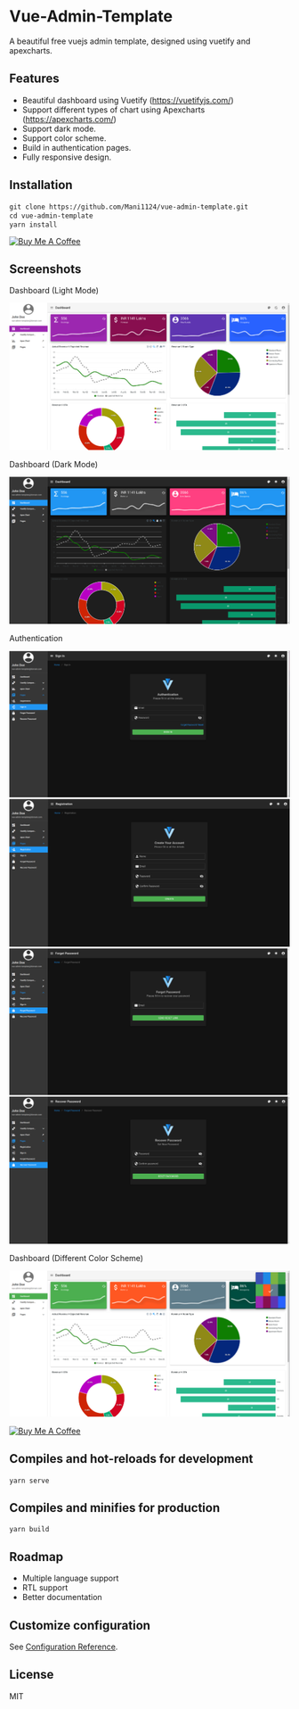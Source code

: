 # Vue-Admin-Template
A beautiful free vuejs admin template, designed using vuetify and apexcharts.
## Features
- Beautiful dashboard using Vuetify (https://vuetifyjs.com/)
- Support different types of chart using Apexcharts (https://apexcharts.com/) 
- Support dark mode.
- Support color scheme.
- Build in authentication pages.
- Fully responsive design.
## Installation
```
git clone https://github.com/Mani1124/vue-admin-template.git
cd vue-admin-template
yarn install
```

<a href="https://www.buymeacoffee.com/mmoirangthem" target="_blank"><img src="https://cdn.buymeacoffee.com/buttons/default-orange.png" alt="Buy Me A Coffee" height="100" width="500"></a>
## Screenshots
Dashboard (Light Mode)

![Alt text](screenshots/dashboard.png?raw=true "dashboard")

Dashboard (Dark Mode)

![Alt text](screenshots/dashboard-dark.png?raw=true "dashboard")

Authentication

![Alt text](screenshots/signin.png?raw=true "dashboard")
![Alt text](screenshots/registration.png?raw=true "dashboard")
![Alt text](screenshots/forgetpassword.png?raw=true "dashboard")
![Alt text](screenshots/resetpassword.png?raw=true "dashboard")

Dashboard (Different Color Scheme)

![Alt text](screenshots/dashboard-color.png?raw=true "dashboard")

<a href="https://www.buymeacoffee.com/mmoirangthem" target="_blank"><img src="https://cdn.buymeacoffee.com/buttons/default-orange.png" alt="Buy Me A Coffee" height="100" width="500"></a>
## Compiles and hot-reloads for development
```
yarn serve
```

## Compiles and minifies for production
```
yarn build
```
## Roadmap
- Multiple language support
- RTL support
- Better documentation

## Customize configuration
See [Configuration Reference](https://cli.vuejs.org/config/).
## License
MIT